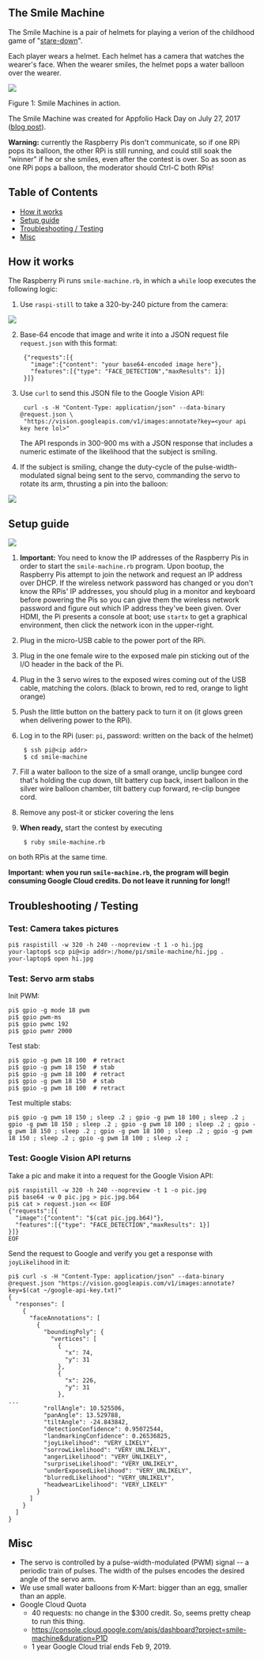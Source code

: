 The Smile Machine
------------------

The Smile Machine is a pair of helmets for playing a verion of the childhood game of "[stare-down](https://en.wikipedia.org/wiki/Staring#Staring_contests)". 

Each player wears a helmet. Each helmet has a camera that watches the wearer's face. When the wearer smiles, the helmet pops a water balloon over the wearer. 

![](Images/Hack-day.jpg)

Figure 1: Smile Machines in action.

The Smile Machine was created for Appfolio Hack Day on July 27, 2017 ([blog post](https://www.appfolio.com/blog/2017/08/hack-day-2017-engineering-odyssey/)).


**Warning:** currently the Raspberry Pis don't communicate, so if one RPi pops its balloon, the other RPi is still running, and could still soak the "winner" if he or she smiles, even after the contest is over. So as soon as one RPi pops a balloon, the moderator should Ctrl-C both RPis!


Table of Contents
------------------

- [How it works](#how-it-works)
- [Setup guide](#setup-guide)
- [Troubleshooting / Testing](#troubleshooting-testing)
- [Misc](#misc)


How it works
-----------------

The Raspberry Pi runs `smile-machine.rb`, in which a `while` loop executes the following logic:

1. Use `raspi-still` to take a 320-by-240 picture from the camera:

![](Images/from-raspi-cam.JPG)

2. Base-64 encode that image and write it into a JSON request file `request.json` with this format:

        {"requests":[{
          "image":{"content": "your base64-encoded image here"},
          "features":[{"type": "FACE_DETECTION","maxResults": 1}]
        }]}


3. Use `curl` to send this JSON file to the Google Vision API:

        curl -s -H "Content-Type: application/json" --data-binary @request.json \
        "https://vision.googleapis.com/v1/images:annotate?key=<your api key here lol>"

    The API responds in 300-900 ms with a JSON response that includes a numeric estimate of the likelihood that the subject is smiling.

4. If the subject is smiling, change the duty-cycle of the pulse-width-modulated signal being sent to the servo, commanding the servo to rotate its arm, thrusting a pin into the balloon:

![](Images/smile-machine.002.jpg)





Setup guide
--------------

![](Images/smile-machine.001.jpg)

1. **Important:** You need to know the IP addresses of the Raspberry Pis in order to start the `smile-machine.rb` program. Upon bootup, the Raspberry Pis attempt to join the network and request an IP address over DHCP. If the wireless network password has changed or you don't know the RPis' IP addresses, you should plug in a monitor and keyboard before powering the Pis so you can give them the wireless network password and figure out which IP address they've been given. Over HDMI, the Pi presents a console at boot; use `startx` to get a graphical environment, then click the network icon in the upper-right. 

2. Plug in the micro-USB cable to the power port of the RPi.

3. Plug in the one female wire to the exposed male pin sticking out of the I/O header in the back of the Pi.

4. Plug in the 3 servo wires to the exposed wires coming out of the USB cable, matching the colors. (black to brown, red to red, orange to light orange)

5. Push the little button on the battery pack to turn it on (it glows green when delivering power to the RPi).

6. Log in to the RPi (user: `pi`, password: written on the back of the helmet)

        $ ssh pi@<ip addr>
        $ cd smile-machine

7. Fill a water balloon to the size of a small orange, unclip bungee cord that's holding the cup down, tilt battery cup back, insert balloon in the silver wire balloon chamber, tilt battery cup forward, re-clip bungee cord.

8. Remove any post-it or sticker covering the lens

9. **When ready,** start the contest by executing 

        $ ruby smile-machine.rb

on both RPis at the same time.    

**Important: when you run `smile-machine.rb`, the program will begin consuming Google Cloud credits. Do not leave it running for long!!**


Troubleshooting / Testing
---------------------------

### Test: Camera takes pictures

    pi$ raspistill -w 320 -h 240 --nopreview -t 1 -o hi.jpg
    your-laptop$ scp pi@<ip addr>:/home/pi/smile-machine/hi.jpg . 
    your-laptop$ open hi.jpg

### Test: Servo arm stabs

Init PWM:

    pi$ gpio -g mode 18 pwm
    pi$ gpio pwm-ms
    pi$ gpio pwmc 192
    pi$ gpio pwmr 2000

Test stab:

    pi$ gpio -g pwm 18 100  # retract
    pi$ gpio -g pwm 18 150  # stab
    pi$ gpio -g pwm 18 100  # retract  
    pi$ gpio -g pwm 18 150  # stab
    pi$ gpio -g pwm 18 100  # retract

Test multiple stabs:

    pi$ gpio -g pwm 18 150 ; sleep .2 ; gpio -g pwm 18 100 ; sleep .2 ; gpio -g pwm 18 150 ; sleep .2 ; gpio -g pwm 18 100 ; sleep .2 ; gpio -g pwm 18 150 ; sleep .2 ; gpio -g pwm 18 100 ; sleep .2 ; gpio -g pwm 18 150 ; sleep .2 ; gpio -g pwm 18 100 ; sleep .2 ;



### Test: Google Vision API returns 

Take a pic and make it into a request for the Google Vision API:

    pi$ raspistill -w 320 -h 240 --nopreview -t 1 -o pic.jpg
    pi$ base64 -w 0 pic.jpg > pic.jpg.b64
    pi$ cat > request.json << EOF
    {"requests":[{
      "image":{"content": "$(cat pic.jpg.b64)"},
      "features":[{"type": "FACE_DETECTION","maxResults": 1}]
    }]}
    EOF

Send the request to Google and verify you get a response with `joyLikelihood` in it:

    pi$ curl -s -H "Content-Type: application/json" --data-binary @request.json "https://vision.googleapis.com/v1/images:annotate?key=$(cat ~/google-api-key.txt)"
    {
      "responses": [
        {
          "faceAnnotations": [
            {
              "boundingPoly": {
                "vertices": [
                  {
                    "x": 74,
                    "y": 31
                  },
                  {
                    "x": 226,
                    "y": 31
                  },
    ...
              "rollAngle": 10.525506,
              "panAngle": 13.529788,
              "tiltAngle": -24.843842,
              "detectionConfidence": 0.95072544,
              "landmarkingConfidence": 0.26536825,
              "joyLikelihood": "VERY_LIKELY",
              "sorrowLikelihood": "VERY_UNLIKELY",
              "angerLikelihood": "VERY_UNLIKELY",
              "surpriseLikelihood": "VERY_UNLIKELY",
              "underExposedLikelihood": "VERY_UNLIKELY",
              "blurredLikelihood": "VERY_UNLIKELY",
              "headwearLikelihood": "VERY_LIKELY"
            }
          ]
        }
      ]
    }



Misc
-----

- The servo is controlled by a pulse-width-modulated (PWM) signal -- a periodic train of pulses. The width of the pulses encodes the desired angle of the servo arm. 
- We use small water balloons from K-Mart: bigger than an egg, smaller than an apple.
- Google Cloud Quota
    - 40 requests: no change in the $300 credit. So, seems pretty cheap to run this thing.
    - https://console.cloud.google.com/apis/dashboard?project=smile-machine&duration=P1D
    - 1 year Google Cloud trial ends Feb 9, 2019.


